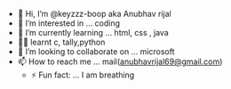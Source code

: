 - 👋 Hi, I’m @keyzzz-boop aka Anubhav rijal
- 👀 I’m interested in ... coding 
- 🌱 I’m currently learning ... html, css , java 
- 👨‍💻 learnt c, tally,python
- 💞️ I’m looking to collaborate on ... microsoft 
- 📫 How to reach me ... mail(anubhavrijal69@gmail.com)
  - ⚡ Fun fact: ... I am breathing 

<!---
keyzzz-boop/keyzzz-boop is a ✨ special ✨ repository because its `README.md` (this file) appears on your GitHub profile.
You can click the Preview link to take a look at your changes.
--->
